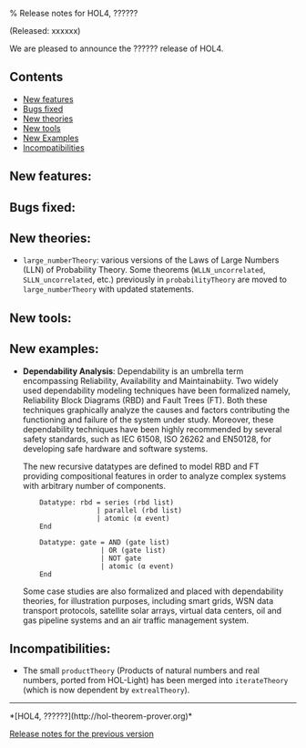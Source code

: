 % Release notes for HOL4, ??????

<!-- search and replace ?????? strings corresponding to release name -->
<!-- indent code within bulleted lists to column 11 -->

(Released: xxxxxx)

We are pleased to announce the ?????? release of HOL4.

Contents
--------

-   [New features](#new-features)
-   [Bugs fixed](#bugs-fixed)
-   [New theories](#new-theories)
-   [New tools](#new-tools)
-   [New Examples](#new-examples)
-   [Incompatibilities](#incompatibilities)

New features:
-------------

Bugs fixed:
-----------

New theories:
-------------

*   `large_numberTheory`: various versions of the Laws of Large Numbers (LLN) of Probability Theory.
    Some theorems (`WLLN_uncorrelated`, `SLLN_uncorrelated`, etc.) previously in `probabilityTheory`
	are moved to `large_numberTheory` with updated statements.

New tools:
----------

New examples:
-------------

-  **Dependability Analysis**:
   Dependability is an umbrella term encompassing Reliability, Availability and Maintainabiity.
   Two widely used dependability modeling techniques have been formalized namely, Reliability Block Diagrams (RBD) and Fault Trees (FT).
   Both these techniques graphically analyze the causes and factors contributing the functioning and failure of the system under study.
   Moreover, these dependability techniques have been highly recommended by several safety standards, such as IEC 61508, ISO 26262 and EN50128,
for developing safe hardware and software systems.

   The new recursive datatypes are defined to model RBD and FT providing compositional features in order to analyze complex systems with arbitrary
number of components.

           Datatype: rbd = series (rbd list)
						 | parallel (rbd list)
						 | atomic (α event)
           End

           Datatype: gate = AND (gate list)
                          | OR (gate list)
                          | NOT gate
                          | atomic (α event)
           End

   Some case studies are also formalized and placed with dependability theories, for illustration purposes, including smart grids, WSN data transport protocols, satellite solar arrays, virtual data centers, oil and gas pipeline systems and an air traffic management system.


Incompatibilities:
------------------

*   The small `productTheory` (Products of natural numbers and real numbers, ported from HOL-Light)
    has been merged into `iterateTheory` (which is now dependent by `extrealTheory`).

* * * * *

<div class="footer">
*[HOL4, ??????](http://hol-theorem-prover.org)*

[Release notes for the previous version](kananaskis-14.release.html)

</div>
